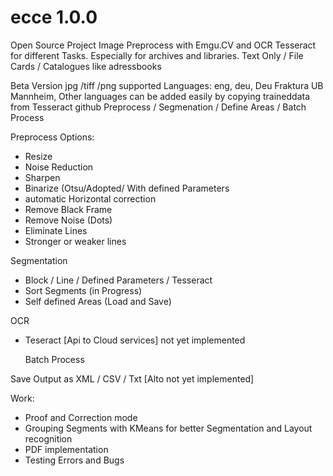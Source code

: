 # ecce 1.0.0
Open Source Project 
Image Preprocess with Emgu.CV and OCR Tesseract for different Tasks. Especially for archives and libraries. 
Text Only / File Cards / Catalogues like adressbooks  

Beta Version
jpg /tiff /png supported
Languages: eng, deu, Deu Fraktura UB Mannheim, Other languages can be added easily by copying traineddata from Tesseract github 
Preprocess / Segmenation / Define Areas / Batch Process

Preprocess Options:
- Resize
- Noise Reduction
- Sharpen
- Binarize (Otsu/Adopted/ With defined Parameters
- automatic Horizontal correction
- Remove Black Frame
- Remove Noise (Dots)
- Eliminate Lines
- Stronger or weaker lines

Segmentation
- Block / Line / Defined Parameters / Tesseract
- Sort Segments (in Progress)
- Self defined Areas (Load and Save)

OCR
- Teseract
  [Api to Cloud services] not yet implemented

  Batch Process

Save Output as XML / CSV / Txt [Alto not yet implemented]

Work:
- Proof and Correction mode
- Grouping Segments with KMeans for better Segmentation and Layout recognition
- PDF implementation
- Testing Errors and Bugs
